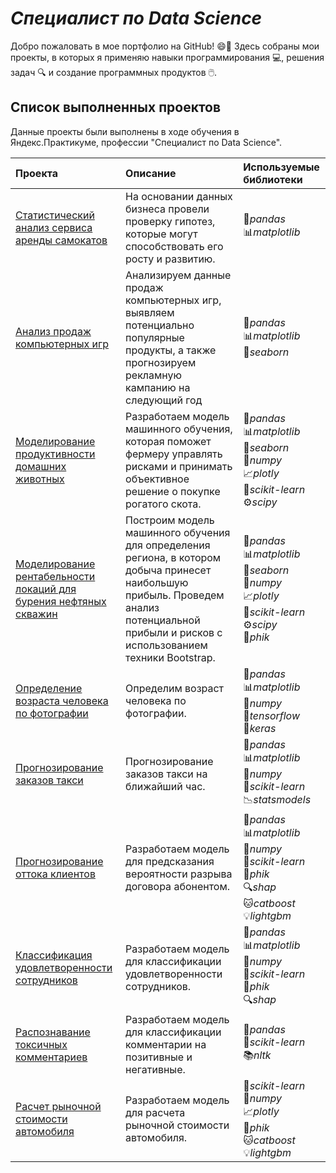 # *Специалист по Data Science*

Добро пожаловать в мое портфолио на GitHub! 😄📂 Здесь собраны мои проекты, в которых я применяю навыки программирования 💻, решения задач 🔍 и создание программных продуктов 🖱️.
## Список выполненных проектов

Данные проекты были выполнены в ходе обучения в Яндекс.Практикуме, профессии "Специалист по Data Science".

| Проекта | Описание | Используемые библиотеки | 
| :---------------------- | :---------------------- | :---------------------- |
| [Статистический анализ сервиса аренды самокатов](Анализ_пользовательской_активности_сервиса_электросамокатов/) | На основании данных бизнеса провели проверку гипотез, которые могут способствовать его росту и развитию. | :panda_face:*pandas*<br>:bar_chart:*matplotlib* |
| [Анализ продаж компьютерных игр](Анализ_продаж_компьютерных_игр/) | Анализируем данные продаж компьютерных игр, выявляем потенциально популярные продукты, а также прогнозируем рекламную кампанию на следующий год | :panda_face:*pandas*<br>:bar_chart:*matplotlib*<br>:ocean:*seaborn* |
| [Моделирование продуктивности домашних животных](Моделирование_продуктивности_домашних_животных/) | Разработаем модель машинного обучения, которая поможет фермеру управлять рисками и принимать объективное решение о покупке рогатого скота. | :panda_face:*pandas*<br>:bar_chart:*matplotlib*<br>:ocean:*seaborn*<br>:1234:*numpy*<br>:chart_with_upwards_trend:*plotly*<br>:microscope:*scikit-learn*<br>:gear:*scipy* |
| [Моделирование рентабельности локаций для бурения нефтяных скважин](Моделирование_рентабельности_локаций_для_бурения_нефтяных_скважин/) | Построим модель машинного обучения для определения региона, в котором добыча принесет наибольшую прибыль. Проведем анализ потенциальной прибыли и рисков с использованием техники Bootstrap. | :panda_face:*pandas*<br>:bar_chart:*matplotlib*<br>:ocean:*seaborn*<br>:1234:*numpy*<br>:chart_with_upwards_trend:*plotly*<br>:microscope:*scikit-learn*<br>:gear:*scipy*<br>:triangular_ruler:*phik*|
| [Определение возраста человека по фотографии](Определение_возраста_человека_по_фотографии/) | Определим возраст человека по фотографии. | :panda_face:*pandas*<br>:bar_chart:*matplotlib*<br>:1234:*numpy*<br>:robot:*tensorflow*<br>:brain:*keras*|
| [Прогнозирование заказов такси](Прогнозирование_заказов_такси/) | Прогнозирование заказов такси на ближайший час. | :panda_face:*pandas*<br>:bar_chart:*matplotlib*<br>:1234:*numpy*<br>:microscope:*scikit-learn*<br>:chart_with_downwards_trend:*statsmodels*|
| [Прогнозирование оттока клиентов](Прогнозирование_оттока_клиентов/) | Разработаем модель для предсказания вероятности разрыва договора абонентом. | :panda_face:*pandas*<br>:bar_chart:*matplotlib*<br>:1234:*numpy*<br>:microscope:*scikit-learn*<br>:triangular_ruler:*phik*<br>:mag:*shap*<br>:cat:*catboost*<br>:bulb:*lightgbm*|
| [Классификация удовлетворенности сотрудников](Классификация_удовлетворенности_сотрудников/) | Разработаем модель для классификации удовлетворенности сотрудников. | :panda_face:*pandas*<br>:bar_chart:*matplotlib*<br>:1234:*numpy*<br>:microscope:*scikit-learn*<br>:triangular_ruler:*phik*<br>:mag:*shap*|
| [Распознавание токсичных комментариев](Распознавание_токсичных_комментариев/) | Разработаем модель для классификации комментарии на позитивные и негативные. | :panda_face:*pandas*<br>:microscope:*scikit-learn*<br>:books:*nltk*|
| [Расчет рыночной стоимости автомобиля](Расчет_рыночной_стоимости_автомобиля/) | Разработаем модель для расчета рыночной стоимости автомобиля. | :microscope:*scikit-learn*<br>:1234:*numpy*<br>:chart_with_upwards_trend:*plotly*<br>:triangular_ruler:*phik*<br>:cat:*catboost*<br>:bulb:*lightgbm*|
